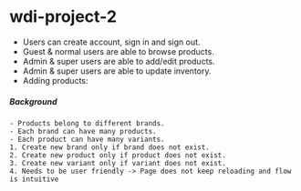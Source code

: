 # wdi-project-2

- Users can create account, sign in and sign out.
- Guest & normal users are able to browse products.
- Admin & super users are able to add/edit products.
- Admin & super users are able to update inventory.
- Adding products:
##### Background
    - Products belong to different brands.
    - Each brand can have many products.
    - Each product can have many variants.
    1. Create new brand only if brand does not exist.
    2. Create new product only if product does not exist.
    3. Create new variant only if variant does not exist.
    4. Needs to be user friendly -> Page does not keep reloading and flow is intuitive
